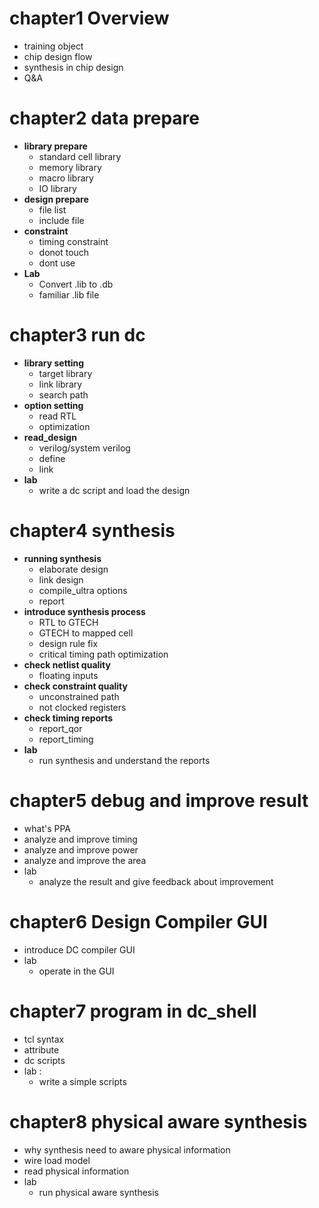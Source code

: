 # chapter1 Overview
-  training object
-  chip design flow
-  synthesis in chip design
- Q&A
# chapter2 data prepare
- **library prepare**
	- standard cell library
	-  memory library
	-  macro library
	-  IO library
- **design prepare**
	-  file list
	-  include file
- **constraint**
	-  timing constraint
	- donot touch
	- dont use
- **Lab**
	- Convert .lib to .db
	- familiar .lib file
# chapter3 run dc
- **library setting**
	- target library
	- link library
	- search path
- **option setting**
	- read RTL
	- optimization
- **read_design**
	- verilog/system verilog
	- define
	- link
- **lab**
	- write a dc script and load the design

# chapter4 synthesis
- **running synthesis**
	- elaborate design
	- link design
	- compile_ultra options
	- report
- **introduce synthesis process**
	- RTL to GTECH
	- GTECH to mapped cell
	- design rule fix
	- critical timing path optimization
- **check netlist quality**
	-	floating inputs
- **check constraint quality**
	- unconstrained path
	- not clocked registers
- **check timing reports**
	- report_qor
	- report_timing
- **lab**
	- run synthesis and understand the reports
# chapter5 debug and improve result
- what's PPA
- analyze and improve timing
- analyze and improve power
- analyze and improve the area
- lab
	- analyze the result and give feedback about improvement
# chapter6 Design Compiler GUI
- introduce DC compiler GUI
- lab
	- operate in the GUI

# chapter7 program in dc_shell
- tcl syntax
- attribute
- dc scripts
- lab :
	-	 write a simple scripts
# chapter8 physical aware synthesis
- why synthesis need to aware physical information
- wire load model
- read physical information
- lab
	- run  physical aware synthesis